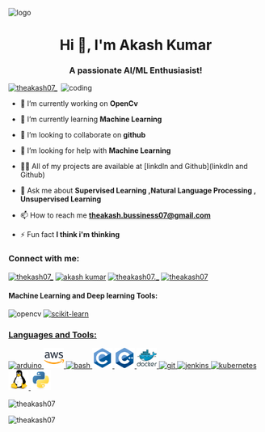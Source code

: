 ![logo](https://github.com/theakash07/theakash07/blob/main/)
<h1 align="center">Hi 👋, I'm Akash Kumar</h1>
<h3 align="center">A passionate AI/ML Enthusiasist!</h3>
<img align="right" alt="coding" width="400" src="https://user-images.githubusercontent.com/113254843/232047618-b2b33c65-9610-4f15-8a79-65cf4040ffd2.png"

<p align="left"> <a href="https://twitter.com/theakash07_" target="blank"><img src="https://img.shields.io/twitter/follow/theakash07_?logo=twitter&style=for-the-badge" alt="theakash07_" /></a> </p>

- 🔭 I’m currently working on **OpenCv**

- 🌱 I’m currently learning **Machine Learning**

- 👯 I’m looking to collaborate on **github**

- 🤝 I’m looking for help with **Machine Learning**

- 👨‍💻 All of my projects are available at [linkdln and Github](linkdln and Github)

- 💬 Ask me about **Supervised Learning ,Natural Language Processing , Unsupervised Learning**

- 📫 How to reach me **theakash.bussiness07@gmail.com**

- ⚡ Fun fact **I think i'm thinking**

<h3 align="left">Connect with me:</h3>
<p align="left">
<a href="https://twitter.com/theakash07_" target="blank"><img align="center" src="https://raw.githubusercontent.com/rahuldkjain/github-profile-readme-generator/master/src/images/icons/Social/twitter.svg" alt="thekash07_" height="30" width="40" /></a>
<a href="https://linkedin.com/in/akash kumar" target="blank"><img align="center" src="https://raw.githubusercontent.com/rahuldkjain/github-profile-readme-generator/master/src/images/icons/Social/linked-in-alt.svg" alt="akash kumar" height="30" width="40" /></a>
<a href="https://www.instagram.com/akashsingh25._" target="blank"><img align="center" src="https://raw.githubusercontent.com/rahuldkjain/github-profile-readme-generator/master/src/images/icons/Social/instagram.svg" alt="theakash07._" height="30" width="40" /></a>
<a href="https://www.leetcode.com/theakash07" target="blank"><img align="center" src="https://raw.githubusercontent.com/rahuldkjain/github-profile-readme-generator/master/src/images/icons/Social/leet-code.svg" alt="theakash07" height="30" width="40" /></a>
</p>
<h4 align="left">Machine Learning and Deep learning Tools: </h4>
<p <a href="https://opencv.org/" target="_blank" rel="noreferrer"> <img src="https://cdn.jsdelivr.net/gh/devicons/devicon@latest/icons/opencv/opencv-original-wordmark.svg" alt="opencv" width="40" height="40"/> 
<a href="https://scikit-learn.org/stable/" target="_blank" rel="noreferrer"> <img src="https://cdn.jsdelivr.net/gh/devicons/devicon@latest/icons/scikitlearn/scikitlearn-original.svg" alt="scikit-learn" width="40" height="40"/> 
</p>
<h3 align="left">Languages and Tools:</h3>
<p align="left"> <a href="https://www.arduino.cc/" target="_blank" rel="noreferrer"> <img src="https://cdn.worldvectorlogo.com/logos/arduino-1.svg" alt="arduino" width="40" height="40"/> </a> <a href="https://aws.amazon.com" target="_blank" rel="noreferrer"> <img src="https://raw.githubusercontent.com/devicons/devicon/master/icons/amazonwebservices/amazonwebservices-original-wordmark.svg" alt="aws" width="40" height="40"/> </a> <a href="https://www.gnu.org/software/bash/" target="_blank" rel="noreferrer"> <img src="https://www.vectorlogo.zone/logos/gnu_bash/gnu_bash-icon.svg" alt="bash" width="40" height="40"/> </a> <a href="https://www.cprogramming.com/" target="_blank" rel="noreferrer"> <img src="https://raw.githubusercontent.com/devicons/devicon/master/icons/c/c-original.svg" alt="c" width="40" height="40"/> </a> <a href="https://www.w3schools.com/cpp/" target="_blank" rel="noreferrer"> <img src="https://raw.githubusercontent.com/devicons/devicon/master/icons/cplusplus/cplusplus-original.svg" alt="cplusplus" width="40" height="40"/> </a> <a href="https://www.docker.com/" target="_blank" rel="noreferrer"> <img src="https://raw.githubusercontent.com/devicons/devicon/master/icons/docker/docker-original-wordmark.svg" alt="docker" width="40" height="40"/> </a> <a href="https://git-scm.com/" target="_blank" rel="noreferrer"> <img src="https://www.vectorlogo.zone/logos/git-scm/git-scm-icon.svg" alt="git" width="40" height="40"/> </a> <a href="https://www.jenkins.io" target="_blank" rel="noreferrer"> <img src="https://www.vectorlogo.zone/logos/jenkins/jenkins-icon.svg" alt="jenkins" width="40" height="40"/> </a> <a href="https://kubernetes.io" target="_blank" rel="noreferrer"> <img src="https://www.vectorlogo.zone/logos/kubernetes/kubernetes-icon.svg" alt="kubernetes" width="40" height="40"/> </a> <a href="https://www.linux.org/" target="_blank" rel="noreferrer"> <img src="https://raw.githubusercontent.com/devicons/devicon/master/icons/linux/linux-original.svg" alt="linux" width="40" height="40"/> </a> <a href="https://www.python.org" target="_blank" rel="noreferrer"> <img src="https://raw.githubusercontent.com/devicons/devicon/master/icons/python/python-original.svg" alt="python" width="40" height="40"/> </a>  
</p>

<p><img align="center" src="https://github-readme-stats.vercel.app/api/top-langs?username=theakash07&show_icons=true&locale=en&layout=compact" alt="theakash07" /></p>

<p><img align="center" src="https://github-readme-streak-stats.herokuapp.com/?user=theakash07&" alt="theakash07" /></p>
